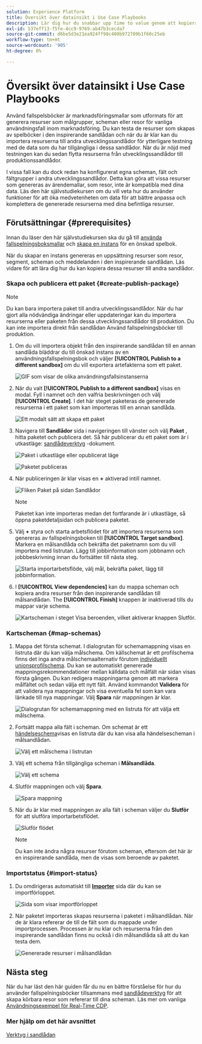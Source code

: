 ```yaml
---
solution: Experience Platform
title: Översikt över datainsikt i Use Case Playbooks
description: Lär dig hur du snabbar upp time to value genom att kopiera resurserna som genereras i den sista inspirerande sandlådan till andra sandlådor.
exl-id: 537eff13-f5fe-4cc9-9769-ab47b3cecda7
source-git-commit: d6be5d3e21ea924ff98c400b972709b1f60c25eb
workflow-type: tm+mt
source-wordcount: '905'
ht-degree: 0%

---
```


# Översikt över datainsikt i Use Case Playbooks

Använd fallspelsböcker är marknadsföringsmallar som utformats för att generera resurser som målgrupper, scheman eller resor för vanliga användningsfall inom marknadsföring. Du kan testa de resurser som skapas av spelböcker i den inspirerande sandlådan och när du är klar kan du importera resurserna till andra utvecklingssandlådor för ytterligare testning med de data som du har tillgängliga i dessa sandlådor. När du är nöjd med testningen kan du sedan flytta resurserna från utvecklingssandlådor till produktionssandlådor.

I vissa fall kan du dock redan ha konfigurerat egna scheman, fält och fältgrupper i andra utvecklingssandlådor. Detta kan göra att vissa resurser som genereras av ärendemallar, som resor, inte är kompatibla med dina data. Läs den här självstudiekursen om du vill veta hur du använder funktioner för att öka medvetenheten om data för att bättre anpassa och komplettera de genererade resurserna med dina befintliga resurser.

## Förutsättningar {#prerequisites}

Innan du läser den här självstudiekursen ska du gå till [använda fallspelningsboksmallar](/help/use-case-playbooks/playbooks/discover.md#search-and-filter) och [skapa en instans](/help/use-case-playbooks/playbooks/create-share-reuse.md) för en önskad spelbok.

När du skapar en instans genereras en uppsättning resurser som resor, segment, scheman och meddelanden i den inspirerande sandlådan. Läs vidare för att lära dig hur du kan kopiera dessa resurser till andra sandlådor.

### Skapa och publicera ett paket {#create-publish-package}

>[!NOTE]
>
> Du kan bara importera paket till andra utvecklingssandlådor. När du har gjort alla nödvändiga ändringar eller uppdateringar kan du importera resurserna eller paketen från dessa utvecklingssandlådor till produktion. Du kan inte importera direkt från sandlådan Använd fallspelningsböcker till produktion.

1. Om du vill importera objekt från den inspirerande sandlådan till en annan sandlåda bläddrar du till önskad instans av en användningsfallspelningsbok och väljer **[!UICONTROL Publish to a different sandbox]** om du vill exportera artefakterna som ett paket.

   ![GIF som visar de olika användningsfallsinstanserna](/help/use-case-playbooks/assets/playbooks/data-awareness/browse-to-existing-instances-of-playbook.gif)

2. När du valt **[!UICONTROL Publish to a different sandbox]** visas en modal. Fyll i namnet och den valfria beskrivningen och välj **[!UICONTROL Create]**. I det här steget paketeras de genererade resurserna i ett paket som kan importeras till en annan sandlåda.

   ![Ett modalt sätt att skapa ett paket](/help/use-case-playbooks/assets/playbooks/data-awareness/create-package-modal.png)

3. Navigera till **Sandlådor** sida i navigeringen till vänster och välj **Paket** , hitta paketet och publicera det. Så här publicerar du ett paket som är i utkastläge: [sandlådeverktyg](/help/sandboxes/ui/sandbox-tooling.md#add-an-object-to-an-existing-package-and-publish) -dokument.

   ![Paket i utkastläge eller opublicerat läge](/help/use-case-playbooks/assets/playbooks/data-awareness/draft-mode.png)

   ![Paketet publiceras](/help/use-case-playbooks/assets/playbooks/data-awareness/publish-draft.png)

4. När publiceringen är klar visas en **+** aktiverad intill namnet.

   ![Fliken Paket på sidan Sandlådor](/help/use-case-playbooks/assets/playbooks/data-awareness/packages.png)

   >[!NOTE]
   >
   > Paketet kan inte importeras medan det fortfarande är i utkastläge, så öppna paketdetaljsidan och publicera paketet.

5. Välj **+** styra och starta arbetsflödet för att importera resurserna som genereras av fallspelningsboken till **[!UICONTROL Target sandbox]**. Markera en målsandlåda och bekräfta det paketnamn som du vill importera med listrutan. Lägg till jobbinformation som jobbnamn och jobbbeskrivning innan du fortsätter till nästa steg.

   ![Starta importarbetsflöde, välj mål, bekräfta paket, lägg till jobbinformation.](/help/use-case-playbooks/assets/playbooks/data-awareness/import-package-import-settings.png)

6. I **[!UICONTROL View dependencies]** kan du mappa scheman och kopiera andra resurser från den inspirerande sandlådan till målsandlådan. The **[!UICONTROL Finish]** knappen är inaktiverad tills du mappar varje schema.

   ![Kartscheman i steget Visa beroenden, vilket aktiverar knappen Slutför.](/help/use-case-playbooks/assets/playbooks/data-awareness/import-package-view-dependencies.png)

### Kartscheman {#map-schemas}

1. Mappa det första schemat. I dialogrutan för schemamappning visas en listruta där du kan välja målschema. Om källschemat är ett profilschema finns det inga andra målschemaalternativ förutom [individuellt unionsprofilschema](/help/xdm/classes/individual-profile.md). Du kan se automatiskt genererade mappningsrekommendationer mellan källdata och målfält när sidan visas första gången. Du kan redigera mappningarna genom att markera målfältet och sedan välja ett nytt fält. Använd kommandot **Validera** för att validera nya mappningar och visa eventuella fel som kan vara länkade till nya mappningar. Välj **Spara** när mappningen är klar.

   ![Dialogrutan för schemamappning med en listruta för att välja ett målschema.](/help/use-case-playbooks/assets/playbooks/data-awareness/map-to-existing-fields.png)

2. Fortsätt mappa alla fält i scheman. Om schemat är ett [händelseschema](/help/xdm/classes/experienceevent.md)visas en listruta där du kan visa alla händelsescheman i målsandlådan.

   ![Välj ett målschema i listrutan](/help/use-case-playbooks/assets/playbooks/data-awareness/map-to-event-schema.png)

3. Välj ett schema från tillgängliga scheman i **Målsandlåda**.

   ![Välj ett schema](/help/use-case-playbooks/assets/playbooks/data-awareness/map-to-available-schemas.png)

4. Slutför mappningen och välj **Spara**.

   ![Spara mappning](/help/use-case-playbooks/assets/playbooks/data-awareness/map-to-existing-modal.png)

5. När du är klar med mappningen av alla fält i scheman väljer du **Slutför** för att slutföra importarbetsflödet.

   ![Slutför flödet](/help/use-case-playbooks/assets/playbooks/data-awareness/complete-flow.png)

   >[!NOTE]
   >
   > Du kan inte ändra några resurser förutom scheman, eftersom det här är en inspirerande sandlåda, men de visas som beroende av paketet.

### Importstatus {#import-status}

1. Du omdirigeras automatiskt till [**Importer**](/help/sandboxes/ui/sandbox-tooling.md#view-import-details) sida där du kan se importförloppet.

   ![Sida som visar importförloppet](/help/use-case-playbooks/assets/playbooks/data-awareness/import-progress.png)

2. När paketet importeras skapas resurserna i paketet i målsandlådan. När de är klara refererar de till de fält som du mappade under importprocessen. Processen är nu klar och resurserna från den inspirerande sandlådan finns nu också i din målsandlåda så att du kan testa dem.

   ![Genererade resurser i målsandlådan](/help/use-case-playbooks/assets/playbooks/data-awareness/packages.png)

## Nästa steg

När du har läst den här guiden får du nu en bättre förståelse för hur du använder fallspelningsböcker tillsammans med [sandlådeverktyg](/help/sandboxes/ui/sandbox-tooling.md#monitor-import-jobs-and-view-import-objects-details) för att skapa körbara resor som refererar till dina scheman. Läs mer om vanliga [Användningsexempel för Real-Time CDP](/help/rtcdp/use-case-guides/intelligent-re-engagement/intelligent-re-engagement.md).

### Mer hjälp om det här avsnittet

[Verktyg i sandlådan](/help/sandboxes/ui/sandbox-tooling.md)
